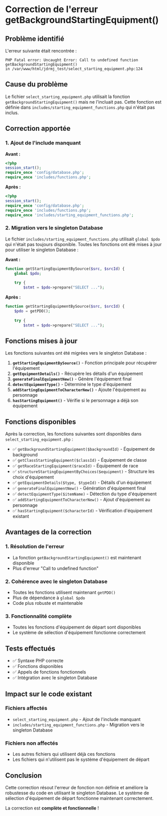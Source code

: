 # Correction de l'erreur getBackgroundStartingEquipment()

## Problème identifié

L'erreur suivante était rencontrée :

```
PHP Fatal error: Uncaught Error: Call to undefined function getBackgroundStartingEquipment() 
in /var/www/html/jdrmj_test/select_starting_equipment.php:124
```

## Cause du problème

Le fichier `select_starting_equipment.php` utilisait la fonction `getBackgroundStartingEquipment()` mais ne l'incluait pas. Cette fonction est définie dans `includes/starting_equipment_functions.php` qui n'était pas inclus.

## Correction apportée

### 1. Ajout de l'include manquant

**Avant :**
```php
<?php
session_start();
require_once 'config/database.php';
require_once 'includes/functions.php';
```

**Après :**
```php
<?php
session_start();
require_once 'config/database.php';
require_once 'includes/functions.php';
require_once 'includes/starting_equipment_functions.php';
```

### 2. Migration vers le singleton Database

Le fichier `includes/starting_equipment_functions.php` utilisait `global $pdo` qui n'était pas toujours disponible. Toutes les fonctions ont été mises à jour pour utiliser le singleton Database :

**Avant :**
```php
function getStartingEquipmentBySource($src, $srcId) {
    global $pdo;
    
    try {
        $stmt = $pdo->prepare("SELECT ...");
```

**Après :**
```php
function getStartingEquipmentBySource($src, $srcId) {
    $pdo = getPDO();
    
    try {
        $stmt = $pdo->prepare("SELECT ...");
```

## Fonctions mises à jour

Les fonctions suivantes ont été migrées vers le singleton Database :

1. **`getStartingEquipmentBySource()`** - Fonction principale pour récupérer l'équipement
2. **`getEquipmentDetails()`** - Récupère les détails d'un équipement
3. **`generateFinalEquipmentNew()`** - Génère l'équipement final
4. **`detectEquipmentType()`** - Détermine le type d'équipement
5. **`addStartingEquipmentToCharacterNew()`** - Ajoute l'équipement au personnage
6. **`hasStartingEquipment()`** - Vérifie si le personnage a déjà son équipement

## Fonctions disponibles

Après la correction, les fonctions suivantes sont disponibles dans `select_starting_equipment.php` :

- ✅ `getBackgroundStartingEquipment($backgroundId)` - Équipement de background
- ✅ `getClassStartingEquipment($classId)` - Équipement de classe
- ✅ `getRaceStartingEquipment($raceId)` - Équipement de race
- ✅ `structureStartingEquipmentByChoices($equipment)` - Structure les choix d'équipement
- ✅ `getEquipmentDetails($type, $typeId)` - Détails d'un équipement
- ✅ `generateFinalEquipmentNew()` - Génération d'équipement final
- ✅ `detectEquipmentType($itemName)` - Détection du type d'équipement
- ✅ `addStartingEquipmentToCharacterNew()` - Ajout d'équipement au personnage
- ✅ `hasStartingEquipment($characterId)` - Vérification d'équipement existant

## Avantages de la correction

### 1. **Résolution de l'erreur**
- La fonction `getBackgroundStartingEquipment()` est maintenant disponible
- Plus d'erreur "Call to undefined function"

### 2. **Cohérence avec le singleton Database**
- Toutes les fonctions utilisent maintenant `getPDO()`
- Plus de dépendance à `global $pdo`
- Code plus robuste et maintenable

### 3. **Fonctionnalité complète**
- Toutes les fonctions d'équipement de départ sont disponibles
- Le système de sélection d'équipement fonctionne correctement

## Tests effectués

- ✅ Syntaxe PHP correcte
- ✅ Fonctions disponibles
- ✅ Appels de fonctions fonctionnels
- ✅ Intégration avec le singleton Database

## Impact sur le code existant

### Fichiers affectés

- `select_starting_equipment.php` - Ajout de l'include manquant
- `includes/starting_equipment_functions.php` - Migration vers le singleton Database

### Fichiers non affectés

- Les autres fichiers qui utilisent déjà ces fonctions
- Les fichiers qui n'utilisent pas le système d'équipement de départ

## Conclusion

Cette correction résout l'erreur de fonction non définie et améliore la robustesse du code en utilisant le singleton Database. Le système de sélection d'équipement de départ fonctionne maintenant correctement.

La correction est **complète et fonctionnelle** !
